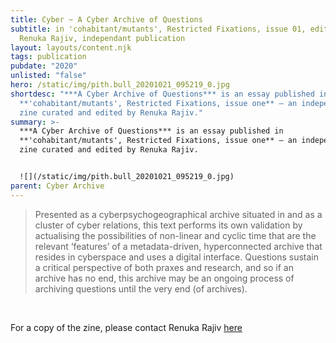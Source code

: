 ```yaml
---
title: Cyber ~ A Cyber Archive of Questions
subtitle: in 'cohabitant/mutants', Restricted Fixations, issue 01, edited by
  Renuka Rajiv, independant publication
layout: layouts/content.njk
tags: publication
pubdate: "2020"
unlisted: "false"
hero: /static/img/pith.bull_20201021_095219_0.jpg
shortdesc: "***A Cyber Archive of Questions*** is an essay published in
  **'cohabitant/mutants', Restricted Fixations, issue one** – an independent
  zine curated and edited by Renuka Rajiv."
summary: >-
  ***A Cyber Archive of Questions*** is an essay published in
  **'cohabitant/mutants', Restricted Fixations, issue one** – an independent
  zine curated and edited by Renuka Rajiv.


  ![](/static/img/pith.bull_20201021_095219_0.jpg)
parent: Cyber Archive
---
```

> Presented as a cyberpsychogeographical archive situated in and as a cluster of cyber relations, this text performs its own validation by actualising the possibilities of non-linear and cyclic time that are the relevant ‘features’ of a metadata-driven, hyperconnected archive that resides in cyberspace and uses a digital interface. Questions sustain a critical perspective of both praxes and research, and so if an archive has no end, this archive may be an ongoing process of archiving questions until the very end (of archives).

<br/>

For a copy of the zine, please contact Renuka Rajiv [here](https://www.instagram.com/pith.bull/)